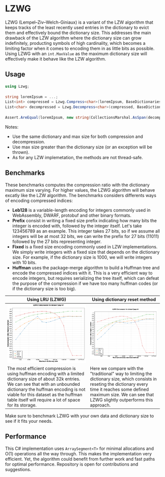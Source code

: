 # LZWG

LZWG (Lempel–Ziv–Welch-Giniaux) is a variant of the LZW algorithm that keeps tracks of the least recently used entries in the dictionary to evict them and effectively bound the dictionary size. This addresses the main drawback of the LZW algorithm where the dictionary size can grow indefinitely, producting symbols of high cardinality, which becomes a limiting factor when it comes to encoding them in as little bits as possible.  
Using LZWG with an `int.MaxValue` as the maximum dictionary size will effectively make it behave like the LZW algorithm.

## Usage

```csharp
using Lzwg;

string loremIpsum = ...;
List<int> compressed = Lzwg.Compress<char>(loremIpsum, BaseDictionaries.Ascii, 1000);
List<char> decompressed = Lzwg.Decompress<char>(compressed, BaseDictionaries.Ascii, 1000);

Assert.AreEqual(loremIpsum, new string(CollectionsMarshal.AsSpan(decompressed)));
```

Notes:
- Use the same dictionary and max size for both compression and decompression.
- Use max size greater than the dictionary size (or an exception will be thrown).
- As for any LZW implemetation, the methods are not thread-safe.

## Benchmarks

These benchmarks computes the compression ratio with the dictionary maximum size varying. For higher values, the LZWG algorithm will behave excatly like the LZW algorithm. The benchmarks considers differents ways of encoding compressed indices:
- **Leb128** is a variable-length encoding for integers commonly used in WebAssembly, DWARF, protobuf and other binary formats. 
- **Prefix** consist in writing a fixed size prefix indicating how many bits the integer is encoded with, followed by the integer itself. Let's take 123456789 as an example. This integer takes 27 bits, so if we assume all integers will be at most 32 bits, we can write the prefix for 27 bits (11011) followed by the 27 bits representing integer.
- **Fixed** is a fixed size encoding commonly used in LZW implementations. We simply write integers with a fixed size that depends on the dictionary size. For example, if the dictionary size is 1000, we will write integers with 10 bits.
- **Huffman** uses the package-merge algorithm to build a Huffman tree and encode the compressed indices with it. This is a very efficient way to encode integers, but requires serializing the tree itself, which can defeat the purpose of the compression if we have too many huffman codes (or if the dictionary size is too big).

| Using LRU (LZWG) | Using dictionary reset method |
|---|---|
| ![lru](./Lzwg.Benchmarks/jpeg-rle.png)  | ![reset](./Lzwg.Benchmarks/jpeg-rle-reset.png) |
| The most efficient compression is using huffman encoding with a limited dictionary size of about 32k entries. We can see that with an unbounded dictionary the huffman encoding is not viable for this dataset as the huffman table itself will require a lot of space for its storage. | Here we compare with the "traditional" way to limiting the dictionary size, which consists in reseting the dictionary every time it reaches some defined maximum size. We can see that LZWG slightly outperforms this approach. |

Make sure to benchmark LZWG with your own data and dictionary size to see if it fits your needs.

## Performance

This C# implementation uses `ArraySegment<T>` for minimal allocations and O(1) operations all the way through. This makes the implementation very efficient. Yet, the algorithm could benefit from further work and fast paths for optimal performance. Repository is open for contributions and suggestions.